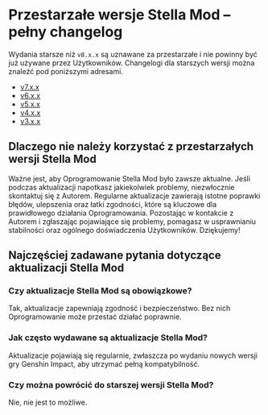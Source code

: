 [//]: # (Title: Przestarzałe wersje Stella Mod - dostęp do starszych changelogów)
[//]: # (Description: Przeglądaj przestarzałe wydania Stella Mod, w tym changelogi dla wersji v7.x.x do v3.x.x. Dowiedz się, dlaczego warto aktualizować Oprogramowanie i jak rozwiązywać ewentualne problemy.)
[//]: # (Tags: Stella Mod, Przestarzałe wersje, Genshin Impact Mod, Changelog, Aktualizacje Stella, Przewodnik Mod)
[//]: # (Canonical: /genshin-stella-mod/docs?page=deprecated-releases)
[//]: # (Contributors: Sefinek)

# Przestarzałe wersje Stella Mod – pełny changelog <!-- {#deprecated-releases} -->
Wydania starsze niż `v8.x.x` są uznawane za przestarzałe i nie powinny być już używane przez Użytkowników. Changelogi dla starszych wersji można znaleźć pod poniższymi adresami.

- [v7.x.x](https://sefinek.net/genshin-stella-mod/docs?page=changelog_v7)
- [v6.x.x](https://sefinek.net/genshin-stella-mod/docs?page=changelog_v6)
- [v5.x.x](https://sefinek.net/genshin-stella-mod/docs?page=changelog_v5)
- [v4.x.x](https://sefinek.net/genshin-stella-mod/docs?page=changelog_v4)
- [v3.x.x](https://sefinek.net/genshin-stella-mod/docs?page=changelog_v3)

## Dlaczego nie należy korzystać z przestarzałych wersji Stella Mod <!-- {#why-you-should-avoid-using-deperacted-sm-versions} -->
Ważne jest, aby Oprogramowanie Stella Mod było zawsze aktualne. Jeśli podczas aktualizacji napotkasz jakiekolwiek problemy, niezwłocznie skontaktuj się z Autorem.
Regularne aktualizacje zawierają istotne poprawki błędów, ulepszenia oraz łatki zgodności, które są kluczowe dla prawidłowego działania Oprogramowania.
Pozostając w kontakcie z Autorem i zgłaszając pojawiające się problemy, pomagasz w usprawnianiu stabilności oraz ogólnego doświadczenia Użytkowników. Dziękujemy!

## Najczęściej zadawane pytania dotyczące aktualizacji Stella Mod <!-- {#frequently-asked-questions-about-stella-mod-updates} -->
### Czy aktualizacje Stella Mod są obowiązkowe?
Tak, aktualizacje zapewniają zgodność i bezpieczeństwo. Bez nich Oprogramowanie może przestać działać poprawnie.

### Jak często wydawane są aktualizacje Stella Mod? <!-- {#how-often-are-updated-released-for-sm} -->
Aktualizacje pojawiają się regularnie, zwłaszcza po wydaniu nowych wersji gry Genshin Impact, aby utrzymać pełną kompatybilność.

### Czy można powrócić do starszej wersji Stella Mod? <!-- {#can-you-revert-to-an-older-version-of-sm} -->
Nie, nie jest to możliwe.
